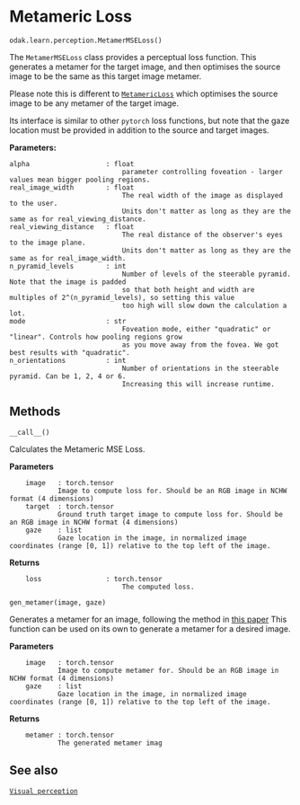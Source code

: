 # Metameric Loss

`odak.learn.perception.MetamerMSELoss()`

The `MetamerMSELoss` class provides a perceptual loss function. This generates a metamer for the target image, and then optimises the source image to be the same as this target image metamer.

Please note this is different to [`MetamericLoss`](metameric_loss.md) which optimises the source image to be any metamer of the target image.

Its interface is similar to other `pytorch` loss functions, but note that the gaze location must be provided in addition to the source and target images.

**Parameters:**

    alpha                   : float
                                parameter controlling foveation - larger values mean bigger pooling regions.
    real_image_width        : float 
                                The real width of the image as displayed to the user.
                                Units don't matter as long as they are the same as for real_viewing_distance.
    real_viewing_distance   : float 
                                The real distance of the observer's eyes to the image plane.
                                Units don't matter as long as they are the same as for real_image_width.
    n_pyramid_levels        : int 
                                Number of levels of the steerable pyramid. Note that the image is padded
                                so that both height and width are multiples of 2^(n_pyramid_levels), so setting this value
                                too high will slow down the calculation a lot.
    mode                    : str 
                                Foveation mode, either "quadratic" or "linear". Controls how pooling regions grow
                                as you move away from the fovea. We got best results with "quadratic".
    n_orientations          : int 
                                Number of orientations in the steerable pyramid. Can be 1, 2, 4 or 6.
                                Increasing this will increase runtime.

## Methods

`__call__()`

Calculates the Metameric MSE Loss.

**Parameters**

        image   : torch.tensor
                Image to compute loss for. Should be an RGB image in NCHW format (4 dimensions)
        target  : torch.tensor
                Ground truth target image to compute loss for. Should be an RGB image in NCHW format (4 dimensions)
        gaze    : list
                Gaze location in the image, in normalized image coordinates (range [0, 1]) relative to the top left of the image.

**Returns**

        loss                : torch.tensor
                                The computed loss.

`gen_metamer(image, gaze)`

Generates a metamer for an image, following the method in [this paper](https://dl.acm.org/doi/abs/10.1145/3450626.3459943)
This function can be used on its own to generate a metamer for a desired image.

**Parameters**

        image   : torch.tensor
                Image to compute metamer for. Should be an RGB image in NCHW format (4 dimensions)
        gaze    : list
                Gaze location in the image, in normalized image coordinates (range [0, 1]) relative to the top left of the image.
        
**Returns**

        metamer : torch.tensor
                The generated metamer imag

## See also

[`Visual perception`](../../../perception.md)
